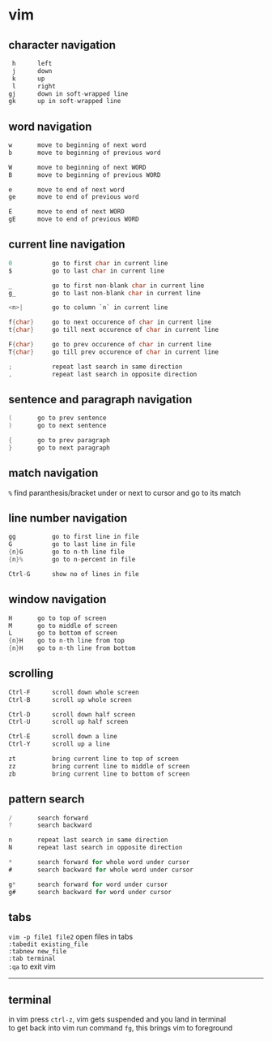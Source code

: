 # vim

## character navigation

```java
 h      left  
 j      down  
 k      up  
 l      right  
gj      down in soft-wrapped line  
gk      up in soft-wrapped line
```

## word navigation

```java
w       move to beginning of next word  
b       move to beginning of previous word  

W       move to beginning of next WORD  
B       move to beginning of previous WORD

e       move to end of next word  
ge      move to end of previous word

E       move to end of next WORD  
gE      move to end of previous WORD
```

## current line navigation

```java
0           go to first char in current line  
$           go to last char in current line

_           go to first non-blank char in current line  
g_          go to last non-blank char in current line

<n>|        go to column `n` in current line

f{char}     go to next occurence of char in current line  
t{char}     go till next occurence of char in current line

F{char}     go to prev occurence of char in current line  
T{char}     go till prev occurence of char in current line

;           repeat last search in same direction  
,           repeat last search in opposite direction
```

## sentence and paragraph navigation

```java
(       go to prev sentence  
)       go to next sentence

{       go to prev paragraph  
}       go to next paragraph
```

## match navigation

`%` find paranthesis/bracket under or next to cursor and go to its match

## line number navigation

```java
gg          go to first line in file  
G           go to last line in file   
{n}G        go to n-th line file  
{n}%        go to n-percent in file

Ctrl-G      show no of lines in file
```

## window navigation

```java
H       go to top of screen  
M       go to middle of screen  
L       go to bottom of screen  
{n}H    go to n-th line from top  
{n}H    go to n-th line from bottom
```

## scrolling

```java
Ctrl-F      scroll down whole screen  
Ctrl-B      scroll up whole screen

Ctrl-D      scroll down half screen  
Ctrl-U      scroll up half screen

Ctrl-E      scroll down a line  
Ctrl-Y      scroll up a line

zt          bring current line to top of screen  
zz          bring current line to middle of screen  
zb          bring current line to bottom of screen
```

## pattern search

```java
/       search forward  
?       search backward

n       repeat last search in same direction  
N       repeat last search in opposite direction

*       search forward for whole word under cursor  
#       search backward for whole word under cursor

g*      search forward for word under cursor  
g#      search backward for word under cursor
```

## tabs

`vim -p file1 file2` open files in tabs  
`:tabedit existing_file`  
`:tabnew new_file`  
`:tab terminal`  
`:qa` to exit vim

---

## terminal

in vim press `ctrl-z`, vim gets suspended and you land in terminal  
to get back into vim run command `fg`, this brings vim to foreground
